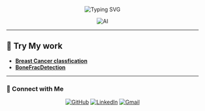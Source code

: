 




<p align="center">
  <img src="https://readme-typing-svg.herokuapp.com?font=Orbitron&size=30&pause=1000&color=00FFAB&center=true&vCenter=true&width=500&lines=WELCOME+TO+MY+PROFILE" alt="Typing SVG" />
</p>

<p align="center">
  <img src="https://media0.giphy.com/media/v1.Y2lkPTc5MGI3NjExeGEzYXhtOTBydXF1M3BkaGQ5Zml5YWQ5MG9weDZjb2lpbTZvcmd0YyZlcD12MV9pbnRlcm5hbF9naWZfYnlfaWQmY3Q9Zw/5k5vZwRFZR5aZeniqb/giphy.gif" alt="AI" />
</p>


---

## 🧠 Try My work 
- **[Breast Cancer classfication](https://breastcancerclassification-fkyl7yjknvkjk4wdqcgdgg.streamlit.app/)**
- **[BoneFracDetection](https://bonefractureclassification-vgqukayvd8kipm4ppnrvqh.streamlit.app/)**
---

### 🔗 Connect with Me

<p align="center">
  <a href="https://github.com/RanaaMahmoud" target="_blank"><img alt="GitHub" src="https://img.shields.io/badge/GitHub-181717?style=for-the-badge&logo=github&logoColor=white"></a>
  <a href="https://www.linkedin.com/in/ranamahmoudmuhammed" target="_blank"><img alt="LinkedIn" src="https://img.shields.io/badge/LinkedIn-0077B5?style=for-the-badge&logo=linkedin&logoColor=white"></a>
  <a href="mailto:ranamahmoudddd@gmail.com"><img alt="Gmail" src="https://img.shields.io/badge/Gmail-D14836?style=for-the-badge&logo=gmail&logoColor=white"></a>
</p>
